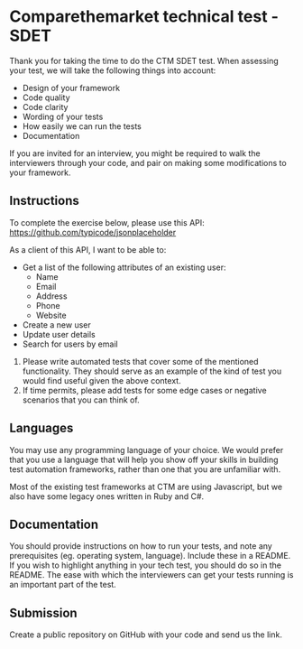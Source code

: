 # Comparethemarket technical test - SDET

Thank you for taking the time to do the CTM SDET test. When assessing your test, we will take the following things into account:

* Design of your framework
* Code quality
* Code clarity
* Wording of your tests
* How easily we can run the tests
* Documentation

If you are invited for an interview, you might be required to walk the interviewers through your code, and pair on making some modifications to your framework.

## Instructions

To complete the exercise below, please use this API: <https://github.com/typicode/jsonplaceholder>

As a client of this API, I want to be able to:

* Get a list of the following attributes of an existing user:
  * Name
  * Email
  * Address
  * Phone
  * Website
* Create a new user
* Update user details
* Search for users by email

1. Please write automated tests that cover some of the mentioned functionality. They should serve as an example of the kind of test you would find useful given the above context.
2. If time permits, please add tests for some edge cases or negative scenarios that you can think of.

## Languages

You may use any programming language of your choice. We would prefer that you use a language that will help you show off your skills in building test automation frameworks, rather than one that you are unfamiliar with.

Most of the existing test frameworks at CTM are using Javascript, but we also have some legacy ones written in Ruby and C#.

## Documentation

You should provide instructions on how to run your tests, and note any prerequisites (eg. operating system, language). Include these in a README. If you wish to highlight anything in your tech test, you should do so in the README. The ease with which the interviewers can get your tests running is an important part of the test.

## Submission

Create a public repository on GitHub with your code and send us the link.
